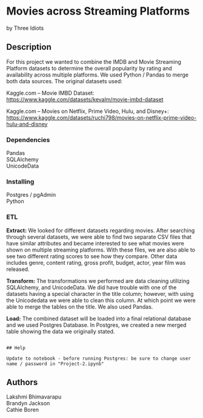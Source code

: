 # Movies across Streaming Platforms

by Three Idiots


## Description

For this project we wanted to combine the IMDB and Movie Streaming Platform datasets to determine the overall popularity by rating and availability across multiple platforms. We used Python / Pandas to merge both data sources. The original datasets used:<br>

Kaggle.com – Movie IMBD Dataset:<br>
https://www.kaggle.com/datasets/kevalm/movie-imbd-dataset<br>

Kaggle.com – Movies on Netflix, Prime Video, Hulu, and Disney+:<br>
https://www.kaggle.com/datasets/ruchi798/movies-on-netflix-prime-video-hulu-and-disney<br>



### Dependencies

Pandas<br>
SQLAlchemy<br>
UnicodeData

### Installing

Postgres / pgAdmin<br>
Python

### ETL

**Extract:** 
We looked for different datasets regarding movies. After searching through several datasets, we were able to find two separate CSV files that have similar attributes and became interested to see what movies were shown on multiple streaming platforms. With these files, we are also able to see two different rating scores to see how they compare. Other data includes genre, content rating, gross profit, budget, actor, year film was released.

**Transform:**
The transformations we performed are data cleaning utilizing SQLAlchemy, and UnicodeData. We did have trouble with one of the datasets having a special character in the title column; however, with using the Unicodedata we were able to clean this column. At which point we were able to merge the tables on the title. We also used Pandas. 

**Load:**
The combined dataset will be loaded into a final relational database and we used Postgres Database. In Postgres, we created a new merged table showing the data we originally stated.


```

## Help

Update to notebook - before running Postgres: be sure to change user name / password in "Project-2.ipynb"

```

## Authors

Lakshmi Bhimavarapu<br>
Brandyn Jackson<br>
Cathie Boren<br>





